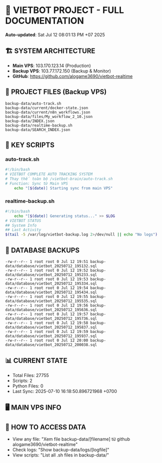 # 🤖 VIETBOT PROJECT - FULL DOCUMENTATION
**Auto-updated**: Sat Jul 12 08:01:13 PM +07 2025

## 🏗️ SYSTEM ARCHITECTURE
- **Main VPS**: 103.170.123.14 (Production)
- **Backup VPS**: 103.77.172.150 (Backup & Monitor)
- **GitHub**: https://github.com/alogame3690/vietbot-realtime

## 📁 PROJECT FILES (Backup VPS)
```
backup-data/auto-track.sh
backup-data/current/docker-state.json
backup-data/current/n8n_workflows.json
backup-data/files/My_workflow_2_10.json
backup-data/INDEX.json
backup-data/realtime-backup.sh
backup-data/SEARCH_INDEX.json
```

## 🔧 KEY SCRIPTS
### auto-track.sh
```bash
#!/bin/bash
# VIETBOT COMPLETE AUTO TRACKING SYSTEM
# Thay thế toàn bộ /vietbot-brain/auto-track.sh
# Function: Sync từ Main VPS
    echo "[$(date)] Starting sync from main VPS"
```
### realtime-backup.sh
```bash
#!/bin/bash
    echo "[$(date)] Generating status..." >> $LOG
# VIETBOT STATUS
## System Info
## Last Activity
$(tail -5 /var/log/vietbot-backup.log 2>/dev/null || echo "No logs")
```

## 💾 DATABASE BACKUPS
```
-rw-r--r-- 1 root root 0 Jul 12 19:51 backup-data/database/vietbot_20250712_195132.sql
-rw-r--r-- 1 root root 0 Jul 12 19:52 backup-data/database/vietbot_20250712_195233.sql
-rw-r--r-- 1 root root 0 Jul 12 19:53 backup-data/database/vietbot_20250712_195334.sql
-rw-r--r-- 1 root root 0 Jul 12 19:54 backup-data/database/vietbot_20250712_195434.sql
-rw-r--r-- 1 root root 0 Jul 12 19:55 backup-data/database/vietbot_20250712_195535.sql
-rw-r--r-- 1 root root 0 Jul 12 19:56 backup-data/database/vietbot_20250712_195636.sql
-rw-r--r-- 1 root root 0 Jul 12 19:57 backup-data/database/vietbot_20250712_195736.sql
-rw-r--r-- 1 root root 0 Jul 12 19:58 backup-data/database/vietbot_20250712_195837.sql
-rw-r--r-- 1 root root 0 Jul 12 19:59 backup-data/database/vietbot_20250712_195937.sql
-rw-r--r-- 1 root root 0 Jul 12 20:00 backup-data/database/vietbot_20250712_200038.sql
```

## 📊 CURRENT STATE
- Total Files: 27755
- Scripts: 2
- Python Files: 0
- Last Sync: 2025-07-10 16:18:50.896721968 +0700

## 🖥️ MAIN VPS INFO


## 🚨 HOW TO ACCESS DATA
- View any file: "Xem file backup-data/[filename] từ github alogame3690/vietbot-realtime"
- Check logs: "Show backup-data/logs/[logfile]"
- View scripts: "List all .sh files in backup-data/"
